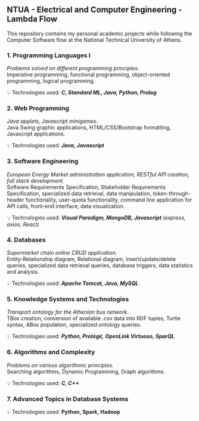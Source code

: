 ## NTUA - Electrical and Computer Engineering - Lambda Flow

This repository contains my personal academic projects while following the Computer Software flow at the National Technical University of Athens.

### 1. Programming Languages I

_Problems solved on different programming principles._  
Imperative programming, functional programming, object-oriented programming, logical programming.

:bulb: Technologies used: **_C, Standard ML, Java, Python, Prolog_**

### 2. Web Programming

_Java applets, Javascript minigames._  
Java Swing graphic applications, HTML/CSS/Bootstrap formatting, Javascript applications.

:bulb: Technologies used: **_Java, Javascript_**

### 3. Software Engineering

_European Energy Market administration application, RESTful API creation, full stack development._  
Software Requirements Specification, Stakeholder Requirements Specification, specialized data retrieval, data manipulation, token-through-header functionality, user-quota functionality, command line application for API calls, front-end interface, data visualization.

:bulb: Technologies used: **_Visual Paradigm, MongoDB, Javascript_** _(express, axios, React)_

### 4. Databases

_Supermarket chain online CRUD application._  
Entity-Relationship diagram, Relational diagram, insert/update/delete queries, specialized data retrieval queries, database triggers, data statistics and analysis.

:bulb: Technologies used: **_Apache Tomcat, Java, MySQL_**

### 5. Knowledge Systems and Technologies

_Transport ontology for the Athenian bus network._  
TBox creation, conversion of available .csv data into RDF tuples, Turtle syntax, ABox population, specialized ontology queries.

:bulb: Technologies used: **_Python, Protégé, OpenLink Virtuoso, SparQL_**

### 6. Algorithms and Complexity

_Problems on various algorithmic principles._   
Searching algorithms, Dynamic Programming, Graph algorithms.

:bulb: Technologies used: **_C, C++_**

### 7. Advanced Topics in Database Systems

:bulb: Technologies used: **Python, Spark, Hadoop**
